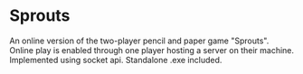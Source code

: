 # Sprouts
An online version of the two-player pencil and paper game "Sprouts". Online play is enabled through one player hosting a server on their machine. Implemented using socket api. Standalone .exe included.
